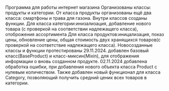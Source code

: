 Программа для работы интернет магазина
Организованы классы: продукты и категории. От класса продукты организованы ещё два класса: смартфоны и трава для газона.
Внутри классов созданы функции. Для класса категории:инизализация, добавление нового товара (с проверкой на соответствии надлежащего класса), 
отоброжения ассортимента
Для класса продуктов:иницализация, показ цены, обновление цены, общая стоимость двух хранящихся товаров(с проверкой на соответствие надлежащего класса).
Новосозданные классы и функции протестированы
29.11.2024. добавлен базовый класс(BaseProduct) и класс-миксин(Mixin), для отображения информации о вновь созданном продукте.
02.11.2024 добавлена обработка ошибки, при добавления нового объекта класса Product с нулевым количеством. 
Также добавлен новый функционал для класса Category, позволяющий получить средний ценик всех товаров в категории.